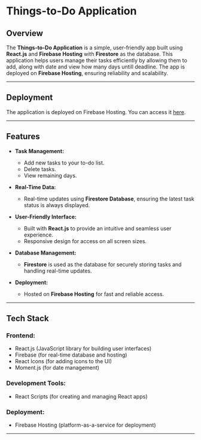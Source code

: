 # Things-to-Do Application

## Overview
The **Things-to-Do Application** is a simple, user-friendly app built using **React.js** and **Firebase Hosting** with **Firestore** as the database. This application helps users manage their tasks efficiently by allowing them to add, along with date and view how many days untill deadline. The app is deployed on **Firebase Hosting**, ensuring reliability and scalability.

---
## Deployment
The application is deployed on Firebase Hosting. You can access it [here](https://things-to-do-394b5.firebaseapp.com/).

---
## Features
- **Task Management:**
  - Add new tasks to your to-do list.
  - Delete tasks.
  - View remaining days.
  
- **Real-Time Data:**
  - Real-time updates using **Firestore Database**, ensuring the latest task status is always displayed.

- **User-Friendly Interface:**
  - Built with **React.js** to provide an intuitive and seamless user experience.
  - Responsive design for access on all screen sizes.

- **Database Management:**
  - **Firestore** is used as the database for securely storing tasks and handling real-time updates.

- **Deployment:**
  - Hosted on **Firebase Hosting** for fast and reliable access.

---

## Tech Stack

### Frontend:
- React.js (JavaScript library for building user interfaces)
- Firebase (for real-time database and hosting)
- React Icons (for adding icons to the UI)
- Moment.js (for date management)

### Development Tools:
- React Scripts (for creating and managing React apps)

### Deployment:
- Firebase Hosting (platform-as-a-service for deployment)

---

